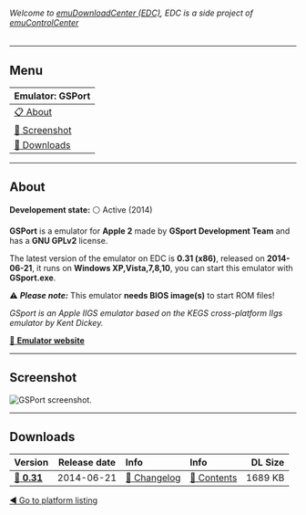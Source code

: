 ###### Welcome to [emuDownloadCenter (EDC)](https://github.com/PhoenixInteractiveNL/emuDownloadCenter/wiki/), EDC is a side project of [emuControlCenter](https://github.com/PhoenixInteractiveNL/emuControlCenter/wiki/)
***
## Menu
| **Emulator: GSPort** |
|:---------|
| [:clipboard: About](#about) |
| [:sunrise: Screenshot](#screenshot) |
| [:floppy_disk: Downloads](#downloads) |
***
## About
**Developement state:** :white_circle: Active (2014)

**GSPort** is a emulator for **Apple 2** made by **GSport Development Team** and has a **GNU GPLv2** license.

The latest version of the emulator on EDC is **0.31 (x86)**, released on **2014-06-21**, it runs on **Windows XP,Vista,7,8,10**, you can start this emulator with **GSport.exe**.

:warning: _**Please note:**_ This emulator **needs BIOS image(s)** to start ROM files!

_GSport is an Apple IIGS emulator based on the KEGS cross-platform IIgs emulator by Kent Dickey._

[:link: **Emulator website**](http://gsport.sourceforge.net/index.html)
***
## Screenshot
![](https://raw.githubusercontent.com/PhoenixInteractiveNL/emuDownloadCenter/master/hooks/gsport/emulator_screenshot_01.jpg "GSPort screenshot.")
***
## Downloads
| Version  | Release date  | Info       | Info       | DL Size    |
|:---------|:-------------:|:-----------|:-----------|-----------:|
| [:floppy_disk: **0.31**](https://github.com/PhoenixInteractiveNL/edc-repo0002/raw/master/gsport/0.31.7z) | 2014-06-21 | [:page_facing_up: Changelog](https://github.com/PhoenixInteractiveNL/edc-repo0002/blob/master/gsport/0.31_changelog.txt) | [:mag_right: Contents](https://github.com/PhoenixInteractiveNL/edc-repo0002/blob/master/gsport/0.31_contents.txt) | 1689 KB |

[:arrow_backward: Go to platform listing](https://github.com/PhoenixInteractiveNL/emuDownloadCenter/wiki/EDC-Platform-List)
